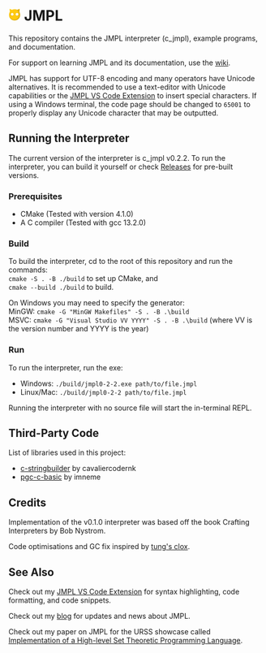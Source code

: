 # <img src="assets/JMPLMascot.png" height="24px"/> JMPL

This repository contains the JMPL interpreter (c_jmpl), example programs, and documentation.

For support on learning JMPL and its documentation, use the <a href="https://github.com/Jogll1/JMPL/wiki">wiki</a>.

JMPL has support for UTF-8 encoding and many operators have Unicode alternatives. It is recommended to use a text-editor with Unicode capabilities or the <a href="https://marketplace.visualstudio.com/items?itemName=jogll1.vscode-jmpl">JMPL VS Code Extension</a> to insert special characters. If using a Windows terminal, the code page should be changed to `65001` to properly display any Unicode character that may be outputted.

## Running the Interpreter
The current version of the interpreter is c_jmpl v0.2.2. To run the interpreter, you can build it yourself or check <a href="https://github.com/Jogll1/JMPL/releases">Releases</a> for pre-built versions.

### Prerequisites
- CMake (Tested with version 4.1.0)
- A C compiler (Tested with gcc 13.2.0)

### Build
To build the interpreter, cd to the root of this repository and run the commands: \
`cmake -S . -B ./build` to set up CMake, and \
`cmake --build ./build` to build.

On Windows you may need to specify the generator: \
MinGW: `cmake -G "MinGW Makefiles" -S . -B .\build` \
MSVC: `cmake -G "Visual Studio VV YYYY" -S . -B .\build` (where VV is the version number and YYYY is the year)

### Run
To run the interpreter, run the exe:
- Windows:
  `./build/jmpl0-2-2.exe path/to/file.jmpl`
- Linux/Mac:
  `./build/jmpl0-2-2 path/to/file.jmpl`

Running the interpreter with no source file will start the in-terminal REPL.

## Third-Party Code
List of libraries used in this project:
- <a href="https://github.com/cavaliercoder/c-stringbuilder">c-stringbuilder<a> by cavaliercodernk
- <a href="https://github.com/imneme/pcg-c-basic">pgc-c-basic<a> by imneme

## Credits
Implementation of the v0.1.0 interpreter was based off the book Crafting Interpreters by Bob Nystrom. 

Code optimisations and GC fix inspired by <a href="https://github.com/tung/clox">tung's clox</a>.

## See Also
Check out my <a href="https://marketplace.visualstudio.com/items?itemName=jogll1.vscode-jmpl">JMPL VS Code Extension</a> for syntax highlighting, code formatting, 
and code snippets.

Check out my <a href="https://jogll1.github.io/blog.html">blog</a> for updates and news about JMPL.

Check out my paper on JMPL for the URSS showcase called <a href="https://urss.warwick.ac.uk/items/show/768">Implementation of a High-level Set Theoretic Programming Language</a>.

